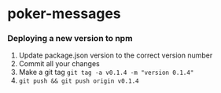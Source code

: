 # poker-messages

### Deploying a new version to npm

1. Update package.json version to the correct version number
2. Commit all your changes
3. Make a git tag `git tag -a v0.1.4 -m "version 0.1.4"`
4. `git push && git push origin v0.1.4`

